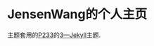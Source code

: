 # JensenWang的个人主页

主题套用的[P233](https://github.com/P233)的[3—Jekyll](https://github.com/P233/3-Jekyll)主题.

